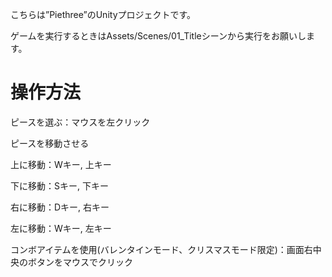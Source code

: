 こちらは”Piethree”のUnityプロジェクトです。

ゲームを実行するときはAssets/Scenes/01_Titleシーンから実行をお願いします。

# 操作方法

ピースを選ぶ：マウスを左クリック

ピースを移動させる

上に移動：Wキー, 上キー

下に移動：Sキー, 下キー

右に移動：Dキー, 右キー

左に移動：Wキー, 左キー

コンボアイテムを使用(バレンタインモード、クリスマスモード限定)：画面右中央のボタンをマウスでクリック
